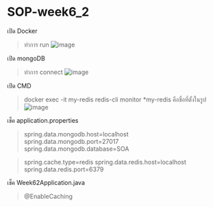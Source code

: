 # SOP-week6_2

เปิด Docker 
>ทำการ run
>![image](https://github.com/pure11pure/SOP-week6_2/assets/140476156/05ad06c2-4e44-4051-a39b-af2430ccd2b2)

เปิด mongoDB
>ทำการ connect
>![image](https://github.com/pure11pure/SOP-week6_2/assets/140476156/8f67441a-358e-4b1b-8a19-f2984c6ea399)

เปิด CMD
>docker exec -it my-redis redis-cli monitor
>*my-redis คือชื่อที่ตั้งในรูป
>![image](https://github.com/pure11pure/SOP-week6_2/assets/140476156/50b44018-5169-4ed2-a785-faf09f429c1f)

เช็ค application.properties
>spring.data.mongodb.host=localhost
>spring.data.mongodb.port=27017
>spring.data.mongodb.database=SOA

>spring.cache.type=redis
>spring.data.redis.host=localhost
>spring.data.redis.port=6379

เช็ค Week62Application.java
> @EnableCaching
